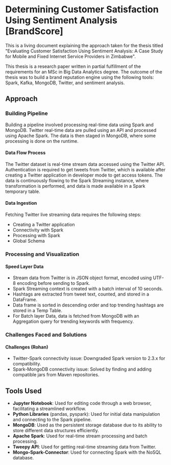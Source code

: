 # Determining Customer Satisfaction Using Sentiment Analysis [BrandScore]

This is a living document explaining the approach taken for the thesis titled "Evaluating Customer Satisfaction Using Sentiment Analysis: A Case Study for Mobile and Fixed Internet Service Providers in Zimbabwe". 

This thesis is a research paper written in partial fulfillment of the requirements for an MSc in Big Data Analytics degree. The outcome of the thesis was to build a brand reputation engine using the following tools: Spark, Kafka, MongoDB, Twitter, and sentiment analysis.

## Approach

### Building Pipeline

Building a pipeline involved processing real-time data using Spark and MongoDB. Twitter real-time data are pulled using an API and processed using Apache Spark. The data is then staged in MongoDB, where some processing is done on the runtime.

#### Data Flow Process

The Twitter dataset is real-time stream data accessed using the Twitter API. Authentication is required to get tweets from Twitter, which is available after creating a Twitter application in developer mode to get access tokens. The data is continuously flowing to the Spark Streaming instance, where transformation is performed, and data is made available in a Spark temporary table. 

#### Data Ingestion

Fetching Twitter live streaming data requires the following steps:
- Creating a Twitter application
- Connectivity with Spark
- Processing with Spark
- Global Schema

### Processing and Visualization

#### Speed Layer Data

- Stream data from Twitter is in JSON object format, encoded using UTF-8 encoding before sending to Spark. 
- Spark Streaming context is created with a batch interval of 10 seconds. 
- Hashtags are extracted from tweet text, counted, and stored in a DataFrame.
- Data frame is sorted in descending order and top trending hashtags are stored in a Temp Table.
- For Batch layer Data, data is fetched from MongoDB with an Aggregation query for trending keywords with frequency.

### Challenges Faced and Solutions

#### Challenges (Rohan)
- Twitter-Spark connectivity issue: Downgraded Spark version to 2.3.x for compatibility.
- Spark-MongoDB connectivity issue: Solved by finding and adding compatible jars from Maven repositories.

## Tools Used

- **Jupyter Notebook**: Used for editing code through a web browser, facilitating a streamlined workflow.
- **Python Libraries** (pandas, pyspark): Used for initial data manipulation and connecting to the Spark pipeline.
- **MongoDB**: Used as the persistent storage database due to its ability to store different data structures efficiently.
- **Apache Spark**: Used for real-time stream processing and batch processing.
- **Tweepy API**: Used for getting real-time streaming data from Twitter.
- **Mongo-Spark-Connector**: Used for connecting Spark with the NoSQL database.